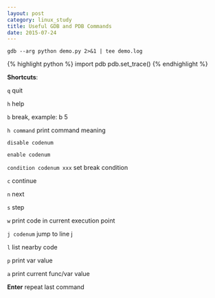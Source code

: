 ```yaml
---
layout: post
category: linux_study
title: Useful GDB and PDB Commands
date: 2015-07-24
---
```


<code>gdb --arg python demo.py 2>&1 | tee demo.log</code>

{% highlight python %}
import pdb
pdb.set_trace()
{% endhighlight %}

**Shortcuts**:

<code>q</code>  quit

<code>h</code>  help

<code>b</code>  break, example: b 5

<code>h command</code>  print command meaning

<code>disable codenum</code>

<code>enable codenum</code>

<code>condition codenum xxx</code>  set break condition

<code>c</code>  continue

<code>n</code>  next

<code>s</code>  step

<code>w</code>  print code in current execution point

<code>j codenum</code>  jump to line j

<code>l</code>  list nearby code

<code>p</code>  print var value

<code>a</code>  print current func/var value

**Enter**  repeat last command
